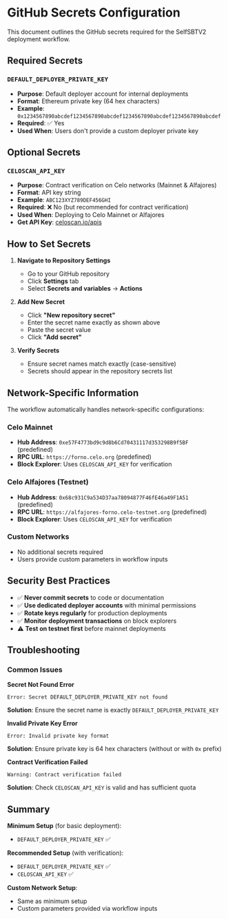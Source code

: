 # GitHub Secrets Configuration

This document outlines the GitHub secrets required for the SelfSBTV2 deployment workflow.

## Required Secrets

### `DEFAULT_DEPLOYER_PRIVATE_KEY`
- **Purpose**: Default deployer account for internal deployments
- **Format**: Ethereum private key (64 hex characters)
- **Example**: `0x1234567890abcdef1234567890abcdef1234567890abcdef1234567890abcdef`
- **Required**: ✅ Yes
- **Used When**: Users don't provide a custom deployer private key

## Optional Secrets

### `CELOSCAN_API_KEY`
- **Purpose**: Contract verification on Celo networks (Mainnet & Alfajores)
- **Format**: API key string
- **Example**: `ABC123XYZ789DEF456GHI`
- **Required**: ❌ No (but recommended for contract verification)
- **Used When**: Deploying to Celo Mainnet or Alfajores
- **Get API Key**: [celoscan.io/apis](https://celoscan.io/apis)

## How to Set Secrets

1. **Navigate to Repository Settings**
   - Go to your GitHub repository
   - Click **Settings** tab
   - Select **Secrets and variables** → **Actions**

2. **Add New Secret**
   - Click **"New repository secret"**
   - Enter the secret name exactly as shown above
   - Paste the secret value
   - Click **"Add secret"**

3. **Verify Secrets**
   - Ensure secret names match exactly (case-sensitive)
   - Secrets should appear in the repository secrets list

## Network-Specific Information

The workflow automatically handles network-specific configurations:

### Celo Mainnet
- **Hub Address**: `0xe57F4773bd9c9d8b6Cd70431117d353298B9f5BF` (predefined)
- **RPC URL**: `https://forno.celo.org` (predefined)
- **Block Explorer**: Uses `CELOSCAN_API_KEY` for verification

### Celo Alfajores (Testnet)
- **Hub Address**: `0x68c931C9a534D37aa78094877F46fE46a49F1A51` (predefined)
- **RPC URL**: `https://alfajores-forno.celo-testnet.org` (predefined)
- **Block Explorer**: Uses `CELOSCAN_API_KEY` for verification

### Custom Networks
- No additional secrets required
- Users provide custom parameters in workflow inputs

## Security Best Practices

- ✅ **Never commit secrets** to code or documentation
- ✅ **Use dedicated deployer accounts** with minimal permissions
- ✅ **Rotate keys regularly** for production deployments
- ✅ **Monitor deployment transactions** on block explorers
- ⚠️ **Test on testnet first** before mainnet deployments

## Troubleshooting

### Common Issues

**Secret Not Found Error**
```
Error: Secret DEFAULT_DEPLOYER_PRIVATE_KEY not found
```
**Solution**: Ensure the secret name is exactly `DEFAULT_DEPLOYER_PRIVATE_KEY`

**Invalid Private Key Error**  
```
Error: Invalid private key format
```
**Solution**: Ensure private key is 64 hex characters (without or with `0x` prefix)

**Contract Verification Failed**
```
Warning: Contract verification failed
```
**Solution**: Check `CELOSCAN_API_KEY` is valid and has sufficient quota

## Summary

**Minimum Setup** (for basic deployment):
- `DEFAULT_DEPLOYER_PRIVATE_KEY` ✅

**Recommended Setup** (with verification):
- `DEFAULT_DEPLOYER_PRIVATE_KEY` ✅  
- `CELOSCAN_API_KEY` ✅

**Custom Network Setup**:
- Same as minimum setup
- Custom parameters provided via workflow inputs